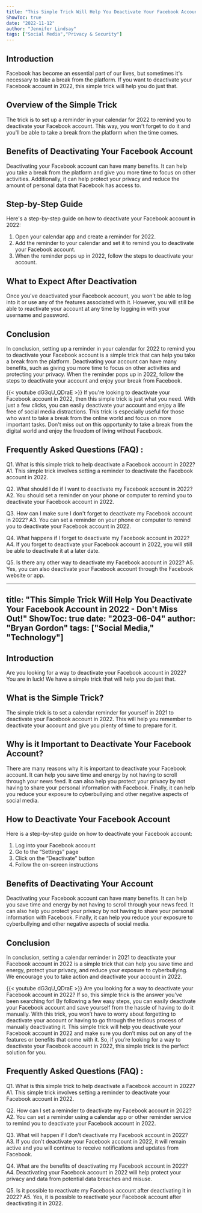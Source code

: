 ```yaml
---
title: "This Simple Trick Will Help You Deactivate Your Facebook Account in 2022 - Don't Miss Out!"
ShowToc: true 
date: "2022-11-12"
author: "Jennifer Lindsay" 
tags: ["Social Media","Privacy & Security"]
---
```

## Introduction

Facebook has become an essential part of our lives, but sometimes it's necessary to take a break from the platform. If you want to deactivate your Facebook account in 2022, this simple trick will help you do just that. 

## Overview of the Simple Trick

The trick is to set up a reminder in your calendar for 2022 to remind you to deactivate your Facebook account. This way, you won't forget to do it and you'll be able to take a break from the platform when the time comes. 

## Benefits of Deactivating Your Facebook Account

Deactivating your Facebook account can have many benefits. It can help you take a break from the platform and give you more time to focus on other activities. Additionally, it can help protect your privacy and reduce the amount of personal data that Facebook has access to. 

## Step-by-Step Guide

Here's a step-by-step guide on how to deactivate your Facebook account in 2022: 

1. Open your calendar app and create a reminder for 2022.
2. Add the reminder to your calendar and set it to remind you to deactivate your Facebook account. 
3. When the reminder pops up in 2022, follow the steps to deactivate your account. 

## What to Expect After Deactivation

Once you've deactivated your Facebook account, you won't be able to log into it or use any of the features associated with it. However, you will still be able to reactivate your account at any time by logging in with your username and password. 

## Conclusion

In conclusion, setting up a reminder in your calendar for 2022 to remind you to deactivate your Facebook account is a simple trick that can help you take a break from the platform. Deactivating your account can have many benefits, such as giving you more time to focus on other activities and protecting your privacy. When the reminder pops up in 2022, follow the steps to deactivate your account and enjoy your break from Facebook.

{{< youtube dG3qU_QDraE >}} 
If you're looking to deactivate your Facebook account in 2022, then this simple trick is just what you need. With just a few clicks, you can easily deactivate your account and enjoy a life free of social media distractions. This trick is especially useful for those who want to take a break from the online world and focus on more important tasks. Don't miss out on this opportunity to take a break from the digital world and enjoy the freedom of living without Facebook.

## Frequently Asked Questions (FAQ) :
Q1. What is this simple trick to help deactivate a Facebook account in 2022?
A1. This simple trick involves setting a reminder to deactivate the Facebook account in 2022. 

Q2. What should I do if I want to deactivate my Facebook account in 2022?
A2. You should set a reminder on your phone or computer to remind you to deactivate your Facebook account in 2022.

Q3. How can I make sure I don't forget to deactivate my Facebook account in 2022?
A3. You can set a reminder on your phone or computer to remind you to deactivate your Facebook account in 2022.

Q4. What happens if I forget to deactivate my Facebook account in 2022?
A4. If you forget to deactivate your Facebook account in 2022, you will still be able to deactivate it at a later date. 

Q5. Is there any other way to deactivate my Facebook account in 2022?
A5. Yes, you can also deactivate your Facebook account through the Facebook website or app.

---
title: "This Simple Trick Will Help You Deactivate Your Facebook Account in 2022 - Don't Miss Out!"
ShowToc: true 
date: "2023-06-04"
author: "Bryan Gordon" 
tags: ["Social Media," "Technology"]
---
## Introduction 
Are you looking for a way to deactivate your Facebook account in 2022? You are in luck! We have a simple trick that will help you do just that. 

## What is the Simple Trick? 
The simple trick is to set a calendar reminder for yourself in 2021 to deactivate your Facebook account in 2022. This will help you remember to deactivate your account and give you plenty of time to prepare for it. 

## Why is it Important to Deactivate Your Facebook Account? 
There are many reasons why it is important to deactivate your Facebook account. It can help you save time and energy by not having to scroll through your news feed. It can also help you protect your privacy by not having to share your personal information with Facebook. Finally, it can help you reduce your exposure to cyberbullying and other negative aspects of social media. 

## How to Deactivate Your Facebook Account 
Here is a step-by-step guide on how to deactivate your Facebook account: 
1. Log into your Facebook account 
2. Go to the “Settings” page 
3. Click on the “Deactivate” button 
4. Follow the on-screen instructions 

## Benefits of Deactivating Your Account 
Deactivating your Facebook account can have many benefits. It can help you save time and energy by not having to scroll through your news feed. It can also help you protect your privacy by not having to share your personal information with Facebook. Finally, it can help you reduce your exposure to cyberbullying and other negative aspects of social media. 

## Conclusion 
In conclusion, setting a calendar reminder in 2021 to deactivate your Facebook account in 2022 is a simple trick that can help you save time and energy, protect your privacy, and reduce your exposure to cyberbullying. We encourage you to take action and deactivate your account in 2022.

{{< youtube dG3qU_QDraE >}} 
Are you looking for a way to deactivate your Facebook account in 2022? If so, this simple trick is the answer you’ve been searching for! By following a few easy steps, you can easily deactivate your Facebook account and save yourself from the hassle of having to do it manually. With this trick, you won’t have to worry about forgetting to deactivate your account or having to go through the tedious process of manually deactivating it. This simple trick will help you deactivate your Facebook account in 2022 and make sure you don’t miss out on any of the features or benefits that come with it. So, if you’re looking for a way to deactivate your Facebook account in 2022, this simple trick is the perfect solution for you.

## Frequently Asked Questions (FAQ) :
Q1. What is this simple trick to help deactivate a Facebook account in 2022?
A1. This simple trick involves setting a reminder to deactivate your Facebook account in 2022.

Q2. How can I set a reminder to deactivate my Facebook account in 2022?
A2. You can set a reminder using a calendar app or other reminder service to remind you to deactivate your Facebook account in 2022.

Q3. What will happen if I don't deactivate my Facebook account in 2022?
A3. If you don't deactivate your Facebook account in 2022, it will remain active and you will continue to receive notifications and updates from Facebook.

Q4. What are the benefits of deactivating my Facebook account in 2022?
A4. Deactivating your Facebook account in 2022 will help protect your privacy and data from potential data breaches and misuse.

Q5. Is it possible to reactivate my Facebook account after deactivating it in 2022?
A5. Yes, it is possible to reactivate your Facebook account after deactivating it in 2022.


